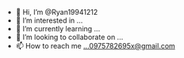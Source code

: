 - 👋 Hi, I’m @Ryan19941212
- 👀 I’m interested in ...
- 🌱 I’m currently learning ...
- 💞️ I’m looking to collaborate on ...
- 📫 How to reach me ...0975782695x@gmail.com

<!---
Ryan19941212/Ryan19941212 is a ✨ special ✨ repository because its `README.md` (this file) appears on your GitHub profile.
You can click the Preview link to take a look at your changes.
--->
